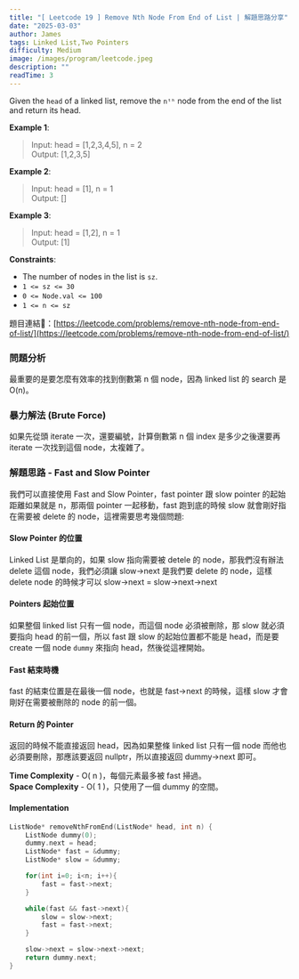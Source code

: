 ```yaml
---
title: "[ Leetcode 19 ] Remove Nth Node From End of List | 解題思路分享"
date: "2025-03-03"
author: James
tags: Linked List,Two Pointers
difficulty: Medium
image: /images/program/leetcode.jpeg
description: ""
readTime: 3
---
```


Given the `head` of a linked list, remove the `nᵗʰ` node from the end of the list and return its head.

**Example 1**:

> Input: head = [1,2,3,4,5], n = 2<br>
> Output: [1,2,3,5]

**Example 2**:

> Input: head = [1], n = 1<br>
> Output: []

**Example 3**:

> Input: head = [1,2], n = 1<br>
> Output: [1]
 
**Constraints**:

- The number of nodes in the list is `sz`.
- `1 <= sz <= 30`
- `0 <= Node.val <= 100`
- `1 <= n <= sz`

<p></p>

題目連結🔗：[https://leetcode.com/problems/remove-nth-node-from-end-of-list/](https://leetcode.com/problems/remove-nth-node-from-end-of-list/)

### **問題分析**

最重要的是要怎麼有效率的找到倒數第 n 個 node，因為 linked list 的 search 是 O(n)。

### **暴力解法 (Brute Force)**

如果先從頭 iterate 一次，還要編號，計算倒數第 n 個 index 是多少之後還要再 iterate 一次找到這個 node，太複雜了。

### **解題思路 - Fast and Slow Pointer**

我們可以直接使用 Fast and Slow Pointer，fast pointer 跟 slow pointer 的起始距離如果就是 n，那兩個 pointer 一起移動，fast 跑到底的時候 slow 就會剛好指在需要被 delete 的 node，這裡需要思考幾個問題:

#### **Slow Pointer 的位置**

Linked List 是單向的，如果 slow 指向需要被 detele 的 node，那我們沒有辦法 delete 這個 node，我們必須讓 slow->next 是我們要 delete 的 node，這樣 delete node 的時候才可以 slow->next = slow->next->next

#### **Pointers 起始位置**

如果整個 linked list 只有一個 node，而這個 node 必須被刪除，那 slow 就必須要指向 head 的前一個，所以 fast 跟 slow 的起始位置都不能是 head，而是要 create 一個 node `dummy` 來指向 head，然後從這裡開始。

#### **Fast 結束時機**

fast 的結束位置是在最後一個 node，也就是 fast->next 的時候，這樣 slow 才會剛好在需要被刪除的 node 的前一個。

#### **Return 的 Pointer**

返回的時候不能直接返回 head，因為如果整條 linked list 只有一個 node 而他也必須要刪除，那應該要返回 nullptr，所以直接返回 dummy->next 即可。

**Time Complexity** - O( n )，每個元素最多被 fast 掃過。<br>
**Space Complexity** - O( 1 )，只使用了一個 dummy 的空間。

#### **Implementation**

```cpp
ListNode* removeNthFromEnd(ListNode* head, int n) {
    ListNode dummy(0);
    dummy.next = head;
    ListNode* fast = &dummy;
    ListNode* slow = &dummy;

    for(int i=0; i<n; i++){
        fast = fast->next;
    }

    while(fast && fast->next){
        slow = slow->next;
        fast = fast->next;
    }

    slow->next = slow->next->next;
    return dummy.next;
}
```